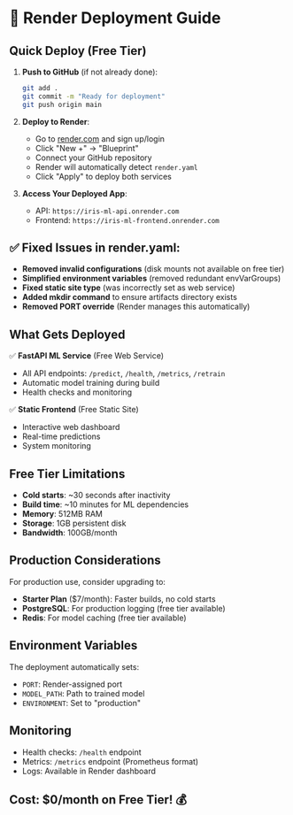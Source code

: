 # 🚀 Render Deployment Guide

## Quick Deploy (Free Tier)

1. **Push to GitHub** (if not already done):
   ```bash
   git add .
   git commit -m "Ready for deployment"
   git push origin main
   ```

2. **Deploy to Render**:
   - Go to [render.com](https://render.com) and sign up/login
   - Click "New +" → "Blueprint"
   - Connect your GitHub repository
   - Render will automatically detect `render.yaml`
   - Click "Apply" to deploy both services

3. **Access Your Deployed App**:
   - API: `https://iris-ml-api.onrender.com`
   - Frontend: `https://iris-ml-frontend.onrender.com`

## ✅ Fixed Issues in render.yaml:

- **Removed invalid configurations** (disk mounts not available on free tier)
- **Simplified environment variables** (removed redundant envVarGroups)
- **Fixed static site type** (was incorrectly set as web service)
- **Added mkdir command** to ensure artifacts directory exists
- **Removed PORT override** (Render manages this automatically)

## What Gets Deployed

✅ **FastAPI ML Service** (Free Web Service)
- All API endpoints: `/predict`, `/health`, `/metrics`, `/retrain`
- Automatic model training during build
- Health checks and monitoring

✅ **Static Frontend** (Free Static Site)
- Interactive web dashboard
- Real-time predictions
- System monitoring

## Free Tier Limitations

- **Cold starts**: ~30 seconds after inactivity
- **Build time**: ~10 minutes for ML dependencies
- **Memory**: 512MB RAM
- **Storage**: 1GB persistent disk
- **Bandwidth**: 100GB/month

## Production Considerations

For production use, consider upgrading to:
- **Starter Plan** ($7/month): Faster builds, no cold starts
- **PostgreSQL**: For production logging (free tier available)
- **Redis**: For model caching (free tier available)

## Environment Variables

The deployment automatically sets:
- `PORT`: Render-assigned port
- `MODEL_PATH`: Path to trained model
- `ENVIRONMENT`: Set to "production"

## Monitoring

- Health checks: `/health` endpoint
- Metrics: `/metrics` endpoint (Prometheus format)
- Logs: Available in Render dashboard

## Cost: $0/month on Free Tier! 💰